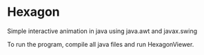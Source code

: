 # Hexagon
Simple interactive animation in java using java.awt and javax.swing

To run the program, compile all java files and run HexagonViewer.
